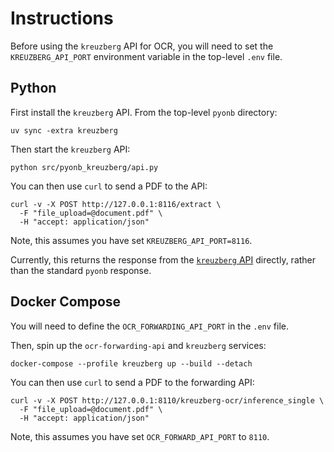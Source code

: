 # Instructions

Before using the `kreuzberg` API for OCR, you will need to set the `KREUZBERG_API_PORT`
environment variable in the top-level `.env` file.

## Python

First install the `kreuzberg` API. From the top-level `pyonb` directory:

```shell
uv sync -extra kreuzberg
```

Then start the `kreuzberg` API:

```shell
python src/pyonb_kreuzberg/api.py
```

You can then use `curl` to send a PDF to the API:

```shell
curl -v -X POST http://127.0.0.1:8116/extract \
  -F "file_upload=@document.pdf" \
  -H "accept: application/json"
```

Note, this assumes you have set `KREUZBERG_API_PORT=8116`.

Currently, this returns the response from the
[`kreuzberg` API](https://kreuzberg.dev/user-guide/api-server/#extract-files)
directly, rather than the standard `pyonb` response.

## Docker Compose

You will need to define the `OCR_FORWARDING_API_PORT` in the `.env` file.

Then, spin up the `ocr-forwarding-api` and `kreuzberg` services:

```shell
docker-compose --profile kreuzberg up --build --detach
```

You can then use `curl` to send a PDF to the forwarding API:

```shell
curl -v -X POST http://127.0.0.1:8110/kreuzberg-ocr/inference_single \
  -F "file_upload=@document.pdf" \
  -H "accept: application/json"
```

Note, this assumes you have set `OCR_FORWARD_API_PORT` to `8110`.

